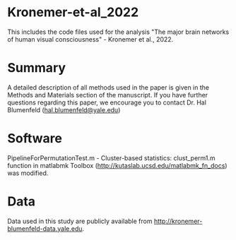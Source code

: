 # Kronemer-et-al_2022

This includes the code files used for the analysis "The major brain networks of human visual consciousness" - Kronemer et al., 2022.

# Summary
A detailed description of all methods used in the paper is given in the Methods and Materials section of the manuscript. If you have further questions regarding this paper, we encourage you to contact Dr. Hal Blumenfeld (hal.blumenfeld@yale.edu)

# Software
PipelineForPermutationTest.m - Cluster-based statistics: clust_perm1.m function in matlabmk Toolbox (http://kutaslab.ucsd.edu/matlabmk_fn_docs) was modified.

# Data
Data used in this study are publicly available from http://kronemer-blumenfeld-data.yale.edu.
